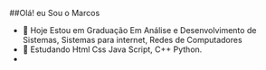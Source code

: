 ##Olá! eu Sou o Marcos

- 🔭 Hoje Estou em Graduação Em Análise e Desenvolvimento de Sistemas, Sistemas para internet, Redes de Computadores
- 🌱 Estudando Html Css Java Script, C++ Python.
- 
